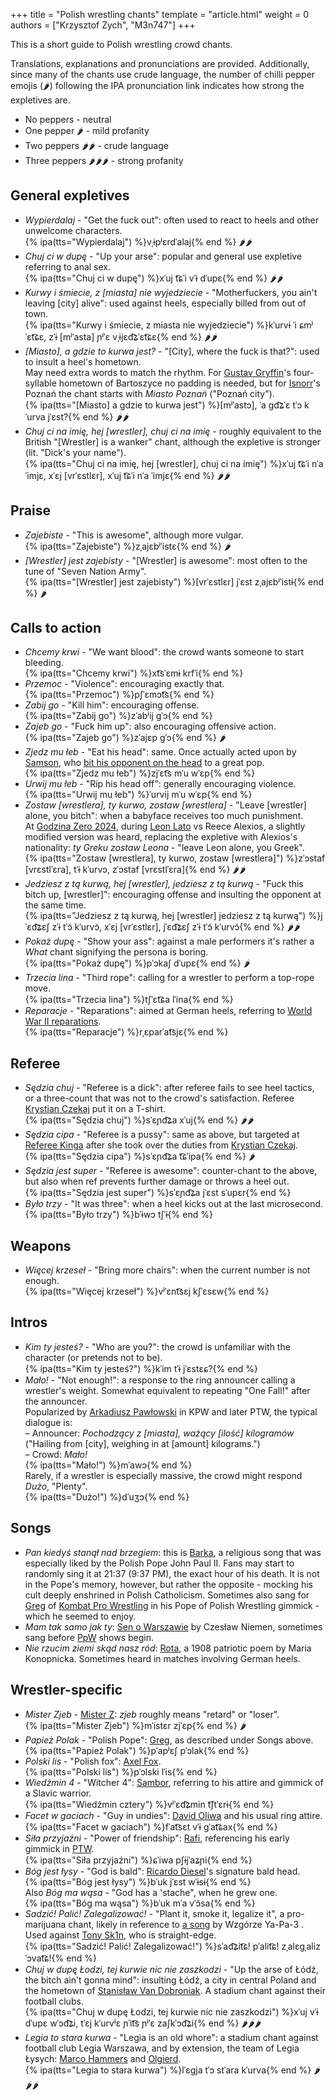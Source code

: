 +++
title = "Polish wrestling chants"
template = "article.html"
weight = 0
authors = ["Krzysztof Zych", "M3n747"]
+++

This is a short guide to Polish wrestling crowd chants.

<!-- more -->

Translations, explanations and pronunciations are provided. Additionally, since many of the chants use crude language, the number of chilli pepper emojis (🌶️) following the IPA pronunciation link indicates how strong the expletives are.

* No peppers - neutral
* One pepper 🌶️ - mild profanity
* Two peppers 🌶️🌶️️️ - crude language
* Three peppers 🌶️🌶️🌶️️ - strong profanity

## General expletives

* _Wypierdalaj_ - "Get the fuck out": often used to react to heels and other unwelcome characters. \
  {% ipa(tts="Wypierdalaj") %}vˌɨpʲɛrdˈalaj{% end %} 🌶️🌶️
* _Chuj ci w dupę_ - "Up your arse": popular and general use expletive referring to anal sex. \
  {% ipa(tts="Chuj ci w dupę") %}xˈuj t͡ɕˈi vˈɨ dˈupɛ{% end %} 🌶️🌶️
* _Kurwy i śmiecie, z [miasta] nie wyjedziecie_ - "Motherfuckers, you ain't leaving [city] alive": used against heels, especially billed from out of town. \
  {% ipa(tts="Kurwy i śmiecie, z miasta nie wyjedziecie") %}kˈurvɨ ˈi ɕmʲˈɛt͡ɕɛ, zˈɨ &#91;mʲˈasta&#93; ɲʲˈɛ vˌɨjɛd͡ʑˈɛt͡ɕɛ{% end %} 🌶️🌶️
* _[Miasto], a gdzie to kurwa jest?_ - "[City], where the fuck is that?": used to insult a heel's hometown. \
  May need extra words to match the rhythm. For [Gustav Gryffin](@/w/gustav-gryffin.md)'s four-syllable hometown of Bartoszyce no padding is needed, but for [Isnorr](@/w/isnorr.md)'s Poznań the chant starts with _Miasto Poznań_ ("Poznań city"). \
  {% ipa(tts="[Miasto] a gdzie to kurwa jest") %}&#91;mʲˈastɔ&#93;, ˈa ɡd͡ʑˈɛ tˈɔ kˈurva jˈɛst?{% end %} 🌶️🌶️
* _Chuj ci na imię, hej [wrestler], chuj ci na imię_ - roughly equivalent to the British "[Wrestler] is a wanker" chant, although the expletive is stronger (lit. "Dick's your name"). \
  {% ipa(tts="Chuj ci na imię, hej [wrestler], chuj ci na imię") %}xˈuj t͡ɕˈi nˈa ˈimjɛ, xˈɛj &#91;vrˈɛstlɛr&#93;, xˈuj t͡ɕˈi nˈa ˈimjɛ{% end %} 🌶️️🌶️

## Praise

* _Zajebiste_ - "This is awesome", although more vulgar. \
  {% ipa(tts="Zajebiste") %}zˌajɛbʲˈistɛ{% end %} 🌶️
* _[Wrestler] jest zajebisty_ - "[Wrestler] is awesome": most often to the tune of "Seven Nation Army". \
  {% ipa(tts="[Wrestler] jest zajebisty") %}&#91;vrˈɛstlɛr&#93; jˈɛst zˌajɛbʲˈistɨ{% end %} 🌶️

## Calls to action

* _Chcemy krwi_ - "We want blood": the crowd wants someone to start bleeding. \
  {% ipa(tts="Chcemy krwi") %}xt͡sˈɛmɨ krfˈi{% end %}
* _Przemoc_ - "Violence": encouraging exactly that. \
  {% ipa(tts="Przemoc") %}pʃˈɛmɔt͡s{% end %}
* _Zabij go_ - "Kill him": encouraging offense. \
  {% ipa(tts="Zabij go") %}zˈabʲij ɡˈɔ{% end %}
* _Zajeb go_ - "Fuck him up": also encouraging offensive action. \
  {% ipa(tts="Zajeb go") %}zˈajɛp ɡˈɔ{% end %} 🌶️
* _Zjedz mu łeb_ - "Eat his head": same. Once actually acted upon by [Samson](@/w/samson.md), who [bit his opponent on the head](@/e/mzw/2024-10-12-mzw-no-time-to-die.md) to a great pop. \
  {% ipa(tts="Zjedz mu łeb") %}zjˈɛt͡s mˈu wˈɛp{% end %}
* _Urwij mu łeb_ - "Rip his head off": generally encouraging violence. \
  {% ipa(tts="Urwij mu łeb") %}ˈurvij mˈu wˈɛp{% end %}
* _Zostaw [wrestlera], ty kurwo, zostaw [wrestlera]_ - "Leave [wrestler] alone, you bitch": when a babyface receives too much punishment. \
  At [Godzina Zero 2024](@/e/kpw/2024-09-07-kpw-godzina-zero-2024.md), during [Leon Lato](@/w/leon-lato.md) vs Reece Alexios, a slightly modified version was heard, replacing the expletive with Alexios's nationality: _ty Greku zostaw Leona_ - "leave Leon alone, you Greek". \
  {% ipa(tts="Zostaw [wrestlera], ty kurwo, zostaw [wrestlera]") %}zˈɔstaf &#91;vrɛstlˈɛra&#93;, tˈɨ kˈurvɔ, zˈɔstaf &#91;vrɛstlˈɛra&#93;{% end %} 🌶️🌶️
* _Jedziesz z tą kurwą, hej [wrestler], jedziesz z tą kurwą_ - "Fuck this bitch up, [wrestler]": encouraging offense and insulting the opponent at the same time. \
  {% ipa(tts="Jedziesz z tą kurwą, hej [wrestler] jedziesz z tą kurwą") %}jˈɛd͡ʑɛʃ zˈɨ tˈɔ̃ kˈurvɔ̃, xˈɛj &#91;vrˈɛstlɛr&#93;, jˈɛd͡ʑɛʃ zˈɨ tˈɔ̃ kˈurvɔ̃{% end %} 🌶️🌶️
* _Pokaż dupę_ - "Show your ass": against a male performers it's rather a _What_ chant signifying the persona is boring. \
  {% ipa(tts="Pokaż dupę") %}pˈɔkaʃ dˈupɛ{% end %} 🌶️
* _Trzecia lina_ - "Third rope": calling for a wrestler to perform a top-rope move. \
  {% ipa(tts="Trzecia lina") %}tʃˈɛt͡ɕa lˈina{% end %}
* _Reparacje_ - "Reparations": aimed at German heels, referring to [World War II reparations][reparacje]. \
  {% ipa(tts="Reparacje") %}rˌɛparˈat͡sjɛ{% end %}

## Referee

* _Sędzia chuj_ - "Referee is a dick": after referee fails to see heel tactics, or a three-count that was not to the crowd's satisfaction. Referee [Krystian Czekaj](@/w/krystian-czekaj.md) put it on a T-shirt. \
  {% ipa(tts="Sędzia chuj") %}sˈɛɲd͡ʑa xˈuj{% end %} 🌶️🌶️
* _Sędzia cipa_ - "Referee is a pussy": same as above, but targeted at [Referee Kinga](@/w/kinga-miotke.md) after she took over the duties from [Krystian Czekaj](@/w/krystian-czekaj.md). \
  {% ipa(tts="Sędzia cipa") %}sˈɛɲd͡ʑa t͡ɕˈipa{% end %} 🌶️
* _Sędzia jest super_ - "Referee is awesome": counter-chant to the above, but also when ref prevents further damage or throws a heel out. \
  {% ipa(tts="Sędzia jest super") %}sˈɛɲd͡ʑa jˈɛst sˈupɛr{% end %}
* _Było trzy_ - "It was three": when a heel kicks out at the last microsecond. \
  {% ipa(tts="Było trzy") %}bˈɨwɔ tʃˈɨ{% end %}

## Weapons

* _Więcej krzeseł_ - "Bring more chairs": when the current number is not enough. \
  {% ipa(tts="Więcej krzeseł") %}vʲˈɛnt͡sɛj kʃˈɛsɛw{% end %}

## Intros

* _Kim ty jesteś?_ - "Who are you?": the crowd is unfamiliar with the character (or pretends not to be). \
  {% ipa(tts="Kim ty jesteś?") %}kˈim tˈɨ jˈɛstɛɕ?{% end %}
* _Mało!_ - "Not enough!": a response to the ring announcer calling a wrestler's weight. Somewhat equivalent to repeating "One Fall!" after the announcer. \
  Popularized by [Arkadiusz Pawłowski](@/w/pan-pawlowski.md) in KPW and later PTW, the typical dialogue is: \
  &ndash; Announcer: _Pochodzący z [miasta], ważący [ilość] kilogramów_ ("Hailing from [city], weighing in at [amount] kilograms.") \
  &ndash; Crowd: _Mało!_ \
  {% ipa(tts="Mało!") %}mˈawɔ{% end %} \
  Rarely, if a wrestler is especially massive, the crowd might respond _Dużo_, "Plenty". \
  {% ipa(tts="Dużo!") %}dˈuʒɔ{% end %}

## Songs

* _Pan kiedyś stanął nad brzegiem_: this is [Barka](https://en.wikipedia.org/wiki/Lord,_You_Have_Come_to_the_Lakeshore), a religious song that was especially liked by the Polish Pope John Paul&nbsp;II. Fans may start to randomly sing it at 21:37 (9:37&nbsp;PM), the exact hour of his death. It is not in the Pope's memory, however, but rather the opposite - mocking his cult deeply enshrined in Polish Catholicism.
  Sometimes also sang for [Greg](@/w/greg.md) of [Kombat Pro Wrestling](@/o/kpw.md) in his Pope of Polish Wrestling gimmick - which he seemed to enjoy.
* _Mam tak samo jak ty_: [Sen o Warszawie](https://www.youtube.com/watch?v=ePNUSmH3dMI) by Czesław Niemen, sometimes sang before [PpW](@/o/ppw.md) shows begin.
* _Nie rzucim ziemi skąd nasz ród_: [Rota][rota], a 1908 patriotic poem by Maria Konopnicka. Sometimes heard in matches involving German heels.

## Wrestler-specific

* _Mister Zjeb_ - [Mister Z](@/w/mister-z.md): _zjeb_ roughly means "retard" or "loser". \
  {% ipa(tts="Mister Zjeb") %}mˈistɛr zjˈɛp{% end %} 🌶️
* _Papież Polak_ - "Polish Pope": [Greg](@/w/greg.md), as described under Songs above. \
  {% ipa(tts="Papież Polak") %}pˈapʲɛʃ pˈɔlak{% end %}
* _Polski lis_ - "Polish fox": [Axel Fox](@/w/axel-fox.md). \
  {% ipa(tts="Polski lis") %}pˈɔlski lˈis{% end %}
* _Wiedźmin 4_ - "Witcher 4": [Sambor](@/w/sambor.md), referring to his attire and gimmick of a Slavic warrior. \
  {% ipa(tts="Wiedźmin cztery") %}vʲˈɛd͡ʑmin t͡ʃtˈɛrɨ{% end %}
* _Facet w gaciach_ - "Guy in undies": [David Oliwa](@/w/david-oliwa.md) and his usual ring attire. \
  {% ipa(tts="Facet w gaciach") %}fˈat͡sɛt vˈɨ ɡˈat͡ɕax{% end %}
* _Siła przyjaźni_ - "Power of friendship": [Rafi](@/w/rafi.md), referencing his early gimmick in [PTW](@/o/ptw.md). \
  {% ipa(tts="Siła przyjaźni") %}ɕˈiwa pʃɨjˈaʑɲi{% end %}
* _Bóg jest łysy_ - "God is bald": [Ricardo Diesel](@/w/ricardo-diesel.md)'s signature bald head. \
  {% ipa(tts="Bóg jest łysy") %}bˈuk jˈɛst wˈɨsɨ{% end %} \
  Also _Bóg ma wąsa_ - "God has a 'stache", when he grew one. \
  {% ipa(tts="Bóg ma wąsa") %}bˈuk mˈa vˈɔ̃sa{% end %}
* _Sadzić! Palić! Zalegalizować!_ - "Plant it, smoke it, legalize it", a pro-marijuana chant, likely in reference to [a song][wyp3] by Wzgórze Ya-Pa-3 . Used against [Tony Sk1n](@/w/tony-sk1n.md), who is straight-edge. \
  {% ipa(tts="Sadzić! Palić! Zalegalizować!") %}sˈad͡ʑit͡ɕ! pˈalit͡ɕ! zˌalɛɡˌalizˈɔvat͡ɕ!{% end %}
* _Chuj w dupę Łodzi, tej kurwie nic nie zaszkodzi_ - "Up the arse of Łódź, the bitch ain't gonna mind": insulting Łódź, a city in central Poland and the hometown of [Stanisław Van Dobroniak](@/w/stanislaw-van-dobroniak.md). A stadium chant against their football clubs. \
  {% ipa(tts="Chuj w dupę Łodzi, tej kurwie nic nie zaszkodzi") %}xˈuj vˈɨ dˈupɛ wˈɔd͡ʑi, tˈɛj kˈurvʲɛ ɲˈit͡s ɲʲˈɛ zaʃkˈɔd͡ʑi{% end %} 🌶️🌶️🌶️
* _Legia to stara kurwa_ - "Legia is an old whore": a stadium chant against football club Legia Warszawa, and by extension, the team of Legia Łysych: [Marco Hammers](@/w/marco-hammers.md) and [Olgierd](@/w/olgierd.md). \
  {% ipa(tts="Legia to stara kurwa") %}lˈɛɡja tˈɔ stˈara kˈurva{% end %} 🌶️🌶️🌶️️

[wyp3]: https://www.youtube.com/watch?v=7dphuF6RHMw
[reparacje]: https://en.wikipedia.org/wiki/World_War_II_reparations#Poland
[rota]: https://en.wikipedia.org/wiki/Rota_(poem)
